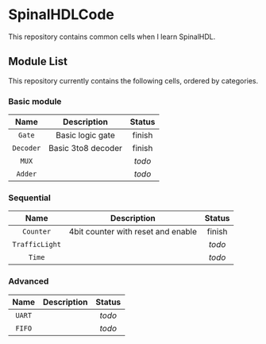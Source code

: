 # SpinalHDLCode
This repository contains common cells when I learn SpinalHDL.

## Module List
This repository currently contains the following cells, ordered by categories.
### Basic module

|           Name          |                     Description                     |    Status    | 
|:-----------------------:|:---------------------------------------------------:|:------------:|
| `Gate`                  | Basic logic gate                                    | finish       |
| `Decoder`               | Basic 3to8 decoder                                  | finish       |
| `MUX`                   |                       | *todo*       |
| `Adder`                 |                       | *todo*       |


### Sequential

|           Name          |                     Description                     |    Status    | 
|:-----------------------:|:---------------------------------------------------:|:------------:|
| `Counter`               | 4bit counter with reset and enable                  | finish       |
| `TrafficLight`          |                       | *todo*       |
| `Time`                  |                       | *todo*       |


### Advanced

|           Name          |                     Description                     |    Status    | 
|:-----------------------:|:---------------------------------------------------:|:------------:|
| `UART`                  |                       | *todo*       |
| `FIFO`                  |                       | *todo*       |